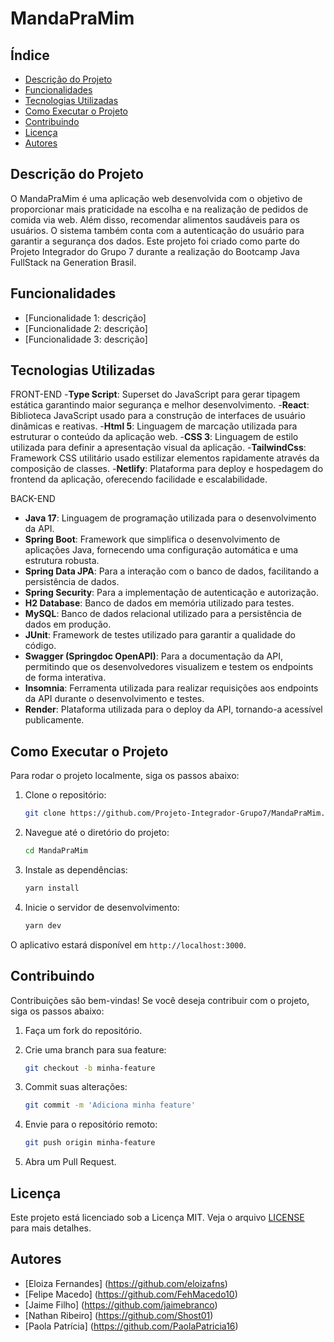 # MandaPraMim

## Índice

- [Descrição do Projeto](#descri%C3%A7%C3%A3o-do-projeto)
- [Funcionalidades](#funcionalidades)
- [Tecnologias Utilizadas](#tecnologias-utilizadas)
- [Como Executar o Projeto](#como-executar-o-projeto)
- [Contribuindo](#contribuindo)
- [Licença](#licen%C3%A7a)
- [Autores](#autores)

## Descrição do Projeto

O MandaPraMim é uma aplicação web desenvolvida com o objetivo de proporcionar mais praticidade na escolha e na realização de pedidos de comida via web. Além disso, recomendar alimentos saudáveis para os usuários. O sistema também conta com a autenticação do usuário para garantir a segurança dos dados. Este projeto foi criado como parte do Projeto Integrador do Grupo 7 durante a realização do Bootcamp Java FullStack na Generation Brasil.

## Funcionalidades

- [Funcionalidade 1: descrição]
- [Funcionalidade 2: descrição]
- [Funcionalidade 3: descrição]

## Tecnologias Utilizadas

FRONT-END
-**Type Script**: Superset do JavaScript para gerar tipagem estática garantindo maior segurança e melhor desenvolvimento.
-**React**: Biblioteca JavaScript usado para a construção de interfaces de usuário dinâmicas e reativas.
-**Html 5**: Linguagem de marcação utilizada para estruturar o conteúdo da aplicação web.
-**CSS 3**: Linguagem de estilo utilizada para definir a apresentação visual da aplicação.
-**TailwindCss**: Framework CSS utilitário usado estilizar elementos rapidamente através da composição de classes.
-**Netlify**: Plataforma para deploy e hospedagem do frontend da aplicação, oferecendo facilidade e escalabilidade.

BACK-END
  
- **Java 17**: Linguagem de programação utilizada para o desenvolvimento da API.
- **Spring Boot**: Framework que simplifica o desenvolvimento de aplicações Java, fornecendo uma configuração automática e uma estrutura robusta.
- **Spring Data JPA**: Para a interação com o banco de dados, facilitando a persistência de dados.
- **Spring Security**: Para a implementação de autenticação e autorização.
- **H2 Database**: Banco de dados em memória utilizado para testes.
- **MySQL**: Banco de dados relacional utilizado para a persistência de dados em produção.
- **JUnit**: Framework de testes utilizado para garantir a qualidade do código.
- **Swagger (Springdoc OpenAPI)**: Para a documentação da API, permitindo que os desenvolvedores visualizem e testem os endpoints de forma interativa.
- **Insomnia**: Ferramenta utilizada para realizar requisições aos endpoints da API durante o desenvolvimento e testes.
- **Render**: Plataforma utilizada para o deploy da API, tornando-a acessível publicamente.



## Como Executar o Projeto

Para rodar o projeto localmente, siga os passos abaixo:

1. Clone o repositório:

   ```bash
   git clone https://github.com/Projeto-Integrador-Grupo7/MandaPraMim.git
   ```

2. Navegue até o diretório do projeto:

   ```bash
   cd MandaPraMim
   ```

3. Instale as dependências:

   ```bash
   yarn install
   ```

4. Inicie o servidor de desenvolvimento:

   ```bash
   yarn dev
   ```

O aplicativo estará disponível em `http://localhost:3000`.

## Contribuindo

Contribuições são bem-vindas! Se você deseja contribuir com o projeto, siga os passos abaixo:

1. Faça um fork do repositório.
2. Crie uma branch para sua feature:

   ```bash
   git checkout -b minha-feature
   ```

3. Commit suas alterações:

   ```bash
   git commit -m 'Adiciona minha feature'
   ```

4. Envie para o repositório remoto:

   ```bash
   git push origin minha-feature
   ```

5. Abra um Pull Request.

## Licença

Este projeto está licenciado sob a Licença MIT. Veja o arquivo [LICENSE](LICENSE) para mais detalhes.

## Autores

- [Eloiza Fernandes] (https://github.com/eloizafns)
- [Felipe Macedo] (https://github.com/FehMacedo10)
- [Jaime Filho] (https://github.com/jaimebranco)
- [Nathan Ribeiro] (https://github.com/Shost01)
- [Paola Patrícia] (https://github.com/PaolaPatricia16)

